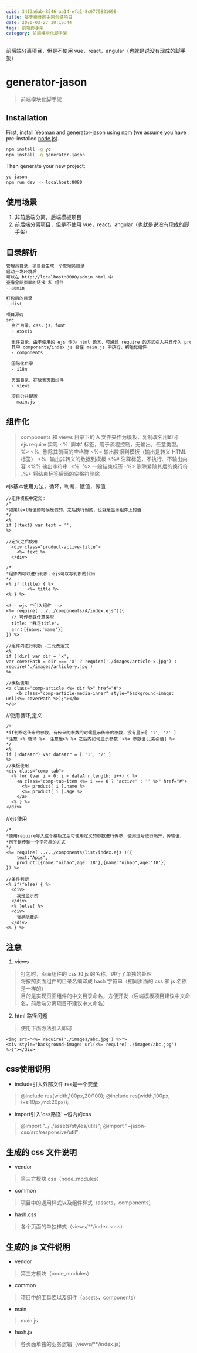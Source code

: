 ```yaml
---
uuid: 3413a6ab-8546-aa14-efa1-8c0779831698
title: 基于秦哥脚手架创建项目
date: 2020-03-27 10:16:44
tags: 前端脚手架
category: 前端模块化脚手架
---
```

前后端分离项目，但是不使用 vue，react，angular（也就是说没有现成的脚手架）
# generator-jason
> 前端模块化脚手架

## Installation

First, install [Yeoman](http://yeoman.io) and generator-jason using [npm](https://www.npmjs.com/) (we assume you have pre-installed [node.js](https://nodejs.org/)).

```bash
npm install -g yo
npm install -g generator-jason
```

Then generate your new project:

```bash
yo jason
npm run dev -> localhost:8080
```

## 使用场景
1. 非前后端分离，后端模板项目
2. 前后端分离项目，但是不使用 vue，react，angular（也就是说没有现成的脚手架）

## 目录解析
```bash
管理员目录，项目会生成一个管理员目录
启动开发环境后
可以在 http://localhost:8080/admin.html 中
查看全部页面的链接 和 组件
- admin

打包后的目录
- dist

项目源码
src
  资产目录，css，js，font
  - assets
  
  组件目录，由于使用的 ejs 作为 html 语言，可通过 require 的方式引入并且传入 prop，实现组件化
  其中 components/index.js 会在 main.js 中执行，初始化组件
  - components
  
  国际化目录
  - i18n
  
  页面目录，存放着页面组件
  - views
  
  项目公共配置
  - main.js
```

## 组件化
> components 和 views 目录下的 A 文件夹作为模板，复制改名用即可 <br/>
> ejs require 实现
> <% '脚本' 标签，用于流程控制，无输出，任意类型。 %>
  <%_ 删除其前面的空格符
  <%= 输出数据到模板（输出是转义 HTML 标签）
  <%- 输出非转义的数据到模板
  <%# 注释标签，不执行、不输出内容
  <%% 输出字符串 '<%'
  %> 一般结束标签
  -%> 删除紧随其后的换行符
  _%> 将结束标签后面的空格符删除
> 

ejs基本使用方法，循环，判断，赋值，传值
```
//组件模板中定义：
/*
*如果text有值的时候是假的，之后执行假的，也就是显示组件上的值
*/
<%
if (!text) var text = '';
%>

//定义之后使用
  <div class="product-active-title">
    <%= text %>
  </div>

```

```
/*
*组件内可以进行判断，ejs可以写判断的代码
*/
<% if (title) { %>
        <%= title %>
<% } %>

<!-- ejs 中引入组件 -->
<%= require('../../components/A/index.ejs')({
  // 可传参数任意类型
  title: '我是title'，
  arr：[{name:'mame'}]
}) %>
```
```
//组件内进行判断 -三元表达式
<%
if (!dir) var dir = 'x';
var coverPath = dir === 'x' ? require('./images/article-x.jpg') : require('./images/article-y.jpg')
%>

//模板使用
<a class="comp-article <%= dir %>" href="#">
    <b class="comp-article-media-inner" style="background-image: url(<%= coverPath %>);"></b>
</a>
```

//使用循环,定义
```
/*
*if判断这传来的参数，有传来的参数的时候显示传来的参数，没有显示[ '1', '2' ]
*注意 <% 循环 %>  注意是<% %> 之后内如何显示参数：<%= 参数值[i索引值] %> 
*/
<%
if (!dataArr) var dataArr = [ '1', '2' ]
%>
//模板使用
<div class="comp-tab">
  <% for (var i = 0; i < dataArr.length; i++) { %>
    <a class="comp-tab-item <%= i === 0 ? 'active' : '' %>" href="#">
      <%= product[ i ].name %>
      <%= product[ i ].age %>
    </a>
  <% } %>
</div>
```
//ejs使用
```
/*
*使用require导入这个模板之后可使用定义的参数进行传参，使用逗号进行隔开，传输值，
*例子是传输一个字符串的方式
*/
<%= require('../../components/list/index.ejs')({
    text:"Apis",
    product:[{name:"nihao",age:'18'},{name:"nihao",age:'18'}]
}) %>

//条件判断
<% if(false) { %>
  <div>
    我是显示的
  </div>
  <% }else{ %>
  <div>
    我是隐藏的
  </div>
<% } %>
```

## 注意

1. views
> 打包时，页面组件的 css 和 js 的名称，进行了单独的处理 <br/>
> 将按照页面组件的目录名编译成 hash 字符串（相同页面的 css 和 js 名称是一样的）<br/>
> 目的是实现页面组件的中文目录命名，方便开发（后端模板项目建议中文命名，前后端分离项目不建议中文命名）

2. html 路径问题
> 使用下面方法引入即可

```ejs
<img src="<%= require('./images/abc.jpg') %>">
<div style="background-image: url(<%= require('./images/abc.jpg') %>)"></div>
```
##  css使用说明

+ include引入外部文件 res是一个变量
> @include res(width,100px,20/100);
> @include res(width,100px,(xs:10px,md:20px)); 

+ import引入'css路径' ~包内的css
> @import "../../assets/styles/utils";
> @import "~jason-css/src/responsive/util";

## 生成的 css 文件说明

+ vendor
> 第三方模块 css（node_modules）

+ common
> 项目中的通用样式以及组件样式（assets，components）

+ hash.css
> 各个页面的单独样式（views/**/index.scss）

## 生成的 js 文件说明

+ vendor
> 第三方模块（node_modules）

+ common
> 项目中的工具库以及组件（assets，components）

+ main
> main.js

+ hash.js
> 各页面单独的业务逻辑（views/**/index.js）

